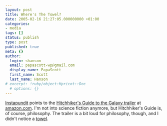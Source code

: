 ```yaml
---
layout: post
title: Where's The Towel?
date: 2005-02-16 21:27:05.000000000 +01:00
categories:
- media
tags: []
status: publish
type: post
published: true
meta: {}
author:
  login: shanson
  email: papascott-wp@gmail.com
  display_name: PapaScott
  first_name: Scott
  last_name: Hanson
# excerpt: !ruby/object:Hpricot::Doc
  # options: {}
---
```

<p><a title="Instapundit.com" href="http://instapundit.com/archives/021213.php">Instapundit</a>   points to the <a href="http://www.amazon.com/exec/obidos/redirect?tag=wwwviolentkicom&amp;path=subst/home/home.html/ref%3Dtab%5Ffr%5Fgw%5F1/">Hitchhiker's Guide to the Galaxy trailer</a> at <a href="http://amazon.com">amazon.com</a>. I'm not into science fiction anymore, but Hitchhiker's Guide is, of course, philosophy. The trailer is a bit loud for philosophy, though, and I didn't notice a <a href="http://www.bbc.co.uk/cult/hitchhikers/guide/towel.shtml">towel</a>.</p>
